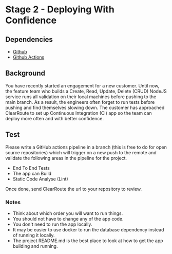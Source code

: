 # Stage 2 - Deploying With Confidence

## Dependencies
- [Github](https://github.com/)
- [Github Actions](https://github.com/)

## Background

You have recently started an engagement for a new customer. Until now, the feature team who builds a Create, Read, Update, Delete (CRUD) NodeJS service runs all validation on their local machines before pushing to the main branch. 
As a result, the engineers often forget to run tests before pushing and find themselves slowing down.
The customer has approached ClearRoute to set up Continuous Integration (CI) app so the team can deploy more often and with better confidence.


## Test

Please write a GitHub actions pipeline in a branch (this is free to do for open source repositories) which will trigger on a new push to the remote and validate the following areas in the pipeline for the project.

- End To End Tests
- The app can Build 
- Static Code Analyse (Lint)

Once done, send ClearRoute the url to your repository to review.

### Notes
- Think about which order you will want to run things.
- You should not have to change any of the app code.
- You don't need to run the app locally.
- It may be easier to use docker to run the database dependency instead of running it locally.
- The project README.md is the best place to look at how to get the app building and running.
